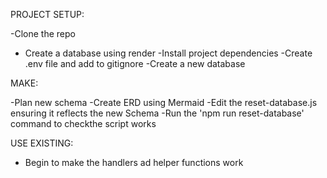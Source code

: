 PROJECT SETUP:

-Clone the repo
- Create a database using render
-Install project dependencies
-Create .env file and add to gitignore
-Create a new database 

MAKE:

-Plan new schema
-Create ERD using Mermaid
-Edit the reset-database.js ensuring it reflects the new Schema
-Run the 'npm run reset-database' command to checkthe script works

USE EXISTING:

- Begin to make the handlers ad helper functions work





